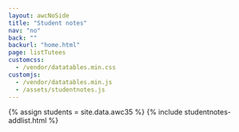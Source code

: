 ```yaml
---
layout: awcNoSide
title: "Student notes"
nav: "no"
back: ""
backurl: "home.html"
page: listTutees
customcss:
  - /vendor/datatables.min.css
customjs:
  - /vendor/datatables.min.js
  - /assets/studentnotes.js
---
```


{% assign students = site.data.awc35 %}
{% include studentnotes-addlist.html %}
